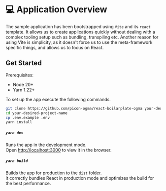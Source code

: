 # 💻 Application Overview

The sample application has been bootstrapped using `Vite` and its `react` template. It allows us to create applications quickly without dealing with a complex tooling setup such as bundling, transpiling etc. Another reason for using Vite is simplicity, as it doesn't force us to use the meta-framework specific things, and allows us to focus on React.

## Get Started

Prerequisites:

- Node 20+
- Yarn 1.22+

To set up the app execute the following commands.

```bash
git clone https://github.com/picon-ogma/react-boilarplate-ogma your-desired-project-name
cd your-desired-project-name
cp .env.example .env
yarn install
```

##### `yarn dev`

Runs the app in the development mode.\
Open [http://localhost:3000](http://localhost:3000) to view it in the browser.

##### `yarn build`

Builds the app for production to the `dist` folder.\
It correctly bundles React in production mode and optimizes the build for the best performance.
